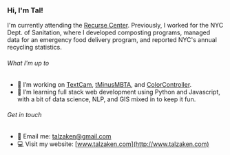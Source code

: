 ### Hi, I'm Tal! 

I'm currently attending the [Recurse Center](https://www.recurse.com/). Previously, I worked for the NYC Dept. of Sanitation, where I developed composting programs, managed data for an emergency food delivery program, and reported NYC's annual recycling statistics. 

###### What I'm up to
- 🔭 I’m working on [TextCam](https://github.com/tal-z/TextCam), [tMinusMBTA](https://tminusmbta.herokuapp.com/), and [ColorController](https://github.com/tal-z/ColorController).
- 🌱 I’m learning full stack web development using Python and Javascript, with a bit of data science, NLP, and GIS mixed in to keep it fun.

###### Get in touch
- 📧 Email me: talzaken@gmail.com
- 💻 Visit my website: [www.talzaken.com](http://www.talzaken.com)

